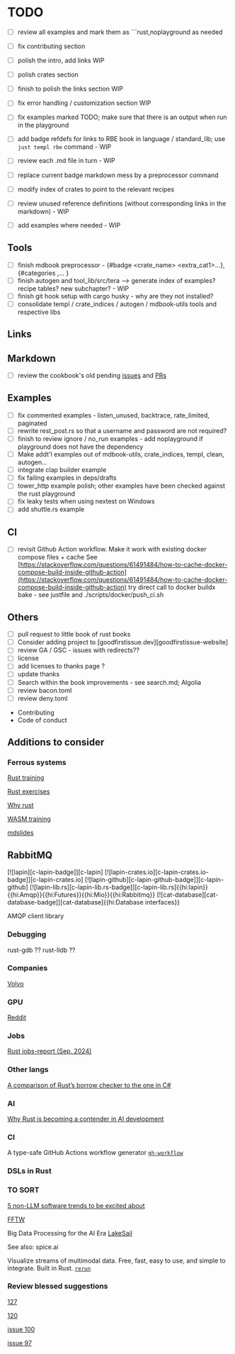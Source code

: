 # TODO

- [ ] review all examples and mark them as ```rust,noplayground as needed

- [ ] fix contributing section
- [ ] polish the intro, add links WIP
- [ ] polish crates section
- [ ] finish to polish the links section WIP
- [ ] fix error handling / customization section WIP
- [ ] fix examples marked TODO; make sure that there is an output when run in the playground
- [ ] add badge refdefs for links to RBE book in language / standard_lib; use `just templ rbe` command - WIP
- [ ] review each .md file in turn - WIP
- [ ] replace current badge markdown mess by a preprocessor command
- [ ] modify index of crates to point to the relevant recipes
- [ ] review unused reference definitions (without corresponding links in the markdown) - WIP
- [ ] add examples where needed - WIP

## Tools

- [ ] finish mdbook preprocessor - {#badge <crate_name> <extra_cat1>...}, {#categories <cat1>,<cat2>... }
- [ ] finish autogen and tool_lib/src/tera --> generate index of examples? recipe tables? new subchapter? - WIP
- [ ] finish git hook setup with cargo husky - why are they not installed?
- [ ] consolidate templ / crate_indices / autogen / mdbook-utils tools and respective libs

## Links

## Markdown

- [ ] review the cookbook's old pending [issues](https://github.com/rust-lang-nursery/rust-cookbook/issues) and [PRs](https://github.com/rust-lang-nursery/rust-cookbook/pulls)

## Examples

- [ ] fix commented examples - listen_unused, backtrace, rate_limited, paginated
- [ ] rewrite rest_post.rs so that a username and password are not required?
- [ ] finish to review ignore / no_run examples - add noplayground if playground does not have the dependency
- [ ] Make addt'l examples out of mdbook-utils, crate_indices, templ, clean, autogen...
- [ ] integrate clap builder example
- [ ] fix failing examples in deps/drafts
- [ ] tower_http example polish; other examples have been checked against the rust playground
- [ ] fix leaky tests when using nextest on Windows
- [ ] add shuttle.rs example

## CI

- [ ] revisit Github Action workflow. Make it work with existing docker compose files + cache See [https://stackoverflow.com/questions/61491484/how-to-cache-docker-compose-build-inside-github-action](https://stackoverflow.com/questions/61491484/how-to-cache-docker-compose-build-inside-github-action) try direct call to docker buildx bake - see justfile and ./scripts/docker/push_ci.sh

## Others

- [ ] pull request to little book of rust books
- [ ] Consider adding project to [goodfirstissue.dev][goodfirstissue-website]
- [ ] review GA / GSC - issues with redirects??
- [ ] license
- [ ] add licenses to thanks page ?
- [ ] update thanks
- [ ] Search within the book improvements - see search.md; Algolia
- [ ] review bacon.toml
- [ ] review deny.toml
- Contributing
- Code of conduct

## Additions to consider

### Ferrous systems

[Rust training][rust training]

[rust training]: https://github.com/ferrous-systems/rust-training

[Rust exercises][rust exercises]

[rust exercises]: https://github.com/ferrous-systems/rust-exercises

[Why rust][why rust]

[why rust]: https://github.com/ferrous-systems/why-rust

[WASM training][wasm training]

[wasm training]: https://github.com/ferrous-systems/wasm-training-2022

[mdslides][mdslides]

[mdslides]: https://github.com/ferrous-systems/mdslides

## RabbitMQ

[![lapin][c-lapin-badge]][c-lapin] [![lapin-crates.io][c-lapin-crates.io-badge]][c-lapin-crates.io] [![lapin-github][c-lapin-github-badge]][c-lapin-github] [![lapin-lib.rs][c-lapin-lib.rs-badge]][c-lapin-lib.rs]{{hi:lapin}}{{hi:Amqp}}{{hi:Futures}}{{hi:Mio}}{{hi:Rabbitmq}} [![cat-database][cat-database-badge]][cat-database]{{hi:Database interfaces}}

AMQP client library

### Debugging

rust-gdb ??
rust-lldb ??

### Companies

[Volvo][volvo]

[volvo]: <https://tweedegolf.nl/en/blog/137/rust-is-rolling-off-the-volvo-assembly-line>

### GPU

[Reddit][reddit]

[reddit]: <https://www.reddit.com/r/rust/comments/1fyown4/rust_gpu_the_future_of_gpu_programming/?share_id=in53a04f7pnykanqye5tb&utm_content=1&utm_medium=ios_app&utm_name=iossmf&utm_source=share&utm_term=22&rdt=58853>

### Jobs

[Rust jobs-report (Sep. 2024)][rust-jobs-report]

[rust-jobs-report]: <https://filtra.io/rust/jobs-report/sep-24>

### Other langs

[A comparison of Rust’s borrow checker to the one in C#][csborrow]

[csborrow]: <https://em-tg.github.io/csborrow/>

### AI

[Why Rust is becoming a contender in AI development][why rust is becoming a contender in ai development]

[why rust is becoming a contender in ai development]: <https://www.analyticsinsight.net/artificial-intelligence/why-rust-is-becoming-a-contender-in-ai-development>

### CI

A type-safe GitHub Actions workflow generator [`gh-workflow`][gh-workflow]

[gh-workflow]: <https://crates.io/crates/gh-workflow>

### DSLs in Rust

### TO SORT

[5 non-LLM software trends to be excited about][software-trends]

[software-trends]: <https://read.engineerscodex.com/p/5-non-llm-software-trends-to-be-excited>

[FFTW][fftw]

[fftw]: https://www.fftw.org

Big Data Processing for the AI Era [LakeSail][lakesail]

[lakesail]: <https://lakesail.com/>

See also: spice.ai

Visualize streams of multimodal data. Free, fast, easy to use, and simple to integrate. Built in Rust.
[`rerun`][rerun]

[rerun]: <https://github.com/rerun-io/rerun>

### Review blessed suggestions

[127][127]

[127]: <https://github.com/nicoburns/blessed-rs/issues/127>

[120][120]

[120]: <https://github.com/nicoburns/blessed-rs/issues/120>

[issue 100][100]

[100]: <https://github.com/nicoburns/blessed-rs/issues/100>

[issue 97][97]

[97]: <https://github.com/nicoburns/blessed-rs/issues/97>

